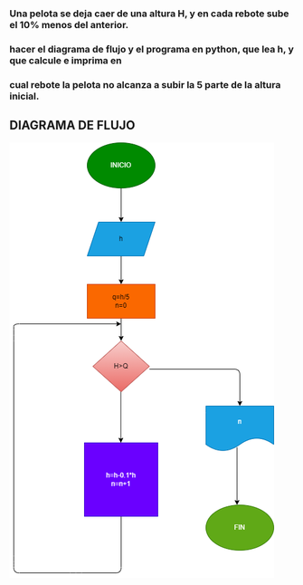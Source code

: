 ### Una pelota se deja caer de una altura H, y en cada rebote sube el 10% menos del anterior. 
### hacer el diagrama de flujo y el programa en python, que lea h, y que calcule e imprima en 
### cual rebote la pelota no alcanza a subir la 5 parte de la altura inicial.
## DIAGRAMA DE FLUJO
![Diagrama de flujo](diagrama.png "Diagrama de flujo")